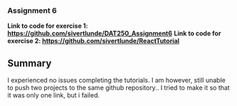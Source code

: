 ### Assignment 6 ###

__Link to code for exercise 1: https://github.com/sivertlunde/DAT250_Assignment6__
__Link to code for exercise 2: https://github.com/sivertlunde/ReactTutorial__

## Summary ##
I experienced no issues completing the tutorials. I am however, still unable to push two projects to the same github repository.. I tried to make it so that it was only one link, but i failed.
